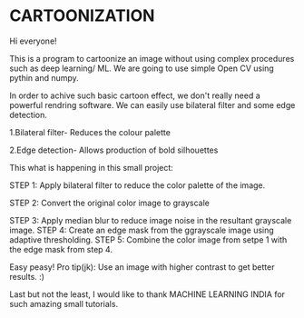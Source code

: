 # CARTOONIZATION
Hi everyone!

This is a program to cartoonize an image without using complex procedures such as deep learning/ ML. We are going to use simple Open CV using pythin and numpy.

In order to achive such basic cartoon effect, we don't really need a powerful rendring software.
We can easily use bilateral filter and some edge detection.


1.Bilateral filter- Reduces the colour palette


2.Edge detection- Allows production of bold silhouettes

This what is happening in this small project:


STEP 1: Apply bilateral filter to reduce the color palette of the image.

STEP 2: Convert the original color image to grayscale

STEP 3: Apply median blur to reduce image noise in the resultant grayscale           image.
STEP 4: Create an edge mask from the ggrayscale image using adaptive                 thresholding.
STEP 5: Combine the color image from setpe 1 with the edge mask from step 4.

Easy peasy!
Pro tip(jk): Use an image with higher contrast to get better results. :)


Last but not the least,
I would like to thank MACHINE LEARNING INDIA for such amazing small tutorials.
